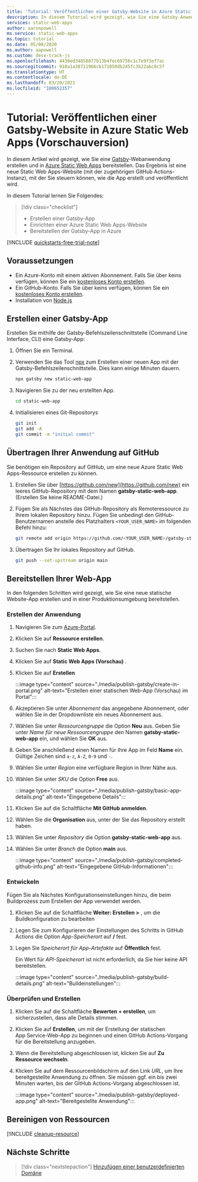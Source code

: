 ```yaml
---
title: 'Tutorial: Veröffentlichen einer Gatsby-Website in Azure Static Web Apps'
description: In diesem Tutorial wird gezeigt, wie Sie eine Gatsby-Anwendung in Azure Static Web Apps bereitstellen.
services: static-web-apps
author: aaronpowell
ms.service: static-web-apps
ms.topic: tutorial
ms.date: 05/08/2020
ms.author: aapowell
ms.custom: devx-track-js
ms.openlocfilehash: 4430ed34858077b13b4fec69756c1c7e9f3ef7ac
ms.sourcegitcommit: 910a1a38711966cb171050db245fc3b22abc8c5f
ms.translationtype: HT
ms.contentlocale: de-DE
ms.lasthandoff: 03/20/2021
ms.locfileid: "100652357"
---
```

# <a name="tutorial-publish-a-gatsby-site-to-azure-static-web-apps-preview"></a>Tutorial: Veröffentlichen einer Gatsby-Website in Azure Static Web Apps (Vorschauversion)

In diesem Artikel wird gezeigt, wie Sie eine [Gatsby](https://gatsbyjs.org)-Webanwendung erstellen und in [Azure Static Web Apps](overview.md) bereitstellen. Das Ergebnis ist eine neue Static Web Apps-Website (mit der zugehörigen GitHub Actions-Instanz), mit der Sie steuern können, wie die App erstellt und veröffentlicht wird.

In diesem Tutorial lernen Sie Folgendes:

> [!div class="checklist"]
>
> - Erstellen einer Gatsby-App
> - Einrichten einer Azure Static Web Apps-Website
> - Bereitstellen der Gatsby-App in Azure

[!INCLUDE [quickstarts-free-trial-note](../../includes/quickstarts-free-trial-note.md)]

## <a name="prerequisites"></a>Voraussetzungen

- Ein Azure-Konto mit einem aktiven Abonnement. Falls Sie über keins verfügen, können Sie ein [kostenloses Konto erstellen](https://azure.microsoft.com/free/).
- Ein GitHub-Konto. Falls Sie über keins verfügen, können Sie ein [kostenloses Konto erstellen](https://github.com/join).
- Installation von [Node.js](https://nodejs.org)

## <a name="create-a-gatsby-app"></a>Erstellen einer Gatsby-App

Erstellen Sie mithilfe der Gatsby-Befehlszeilenschnittstelle (Command Line Interface, CLI) eine Gatsby-App:

1. Öffnen Sie ein Terminal.
1. Verwenden Sie das Tool [npx](https://www.npmjs.com/package/npx) zum Erstellen einer neuen App mit der Gatsby-Befehlszeilenschnittstelle. Dies kann einige Minuten dauern.

   ```bash
   npx gatsby new static-web-app
   ```

1. Navigieren Sie zu der neu erstellten App.

   ```bash
   cd static-web-app
   ```

1. Initialisieren eines Git-Repositorys

   ```bash
   git init
   git add -A
   git commit -m "initial commit"
   ```

## <a name="push-your-application-to-github"></a>Übertragen Ihrer Anwendung auf GitHub

Sie benötigen ein Repository auf GitHub, um eine neue Azure Static Web Apps-Ressource erstellen zu können.

1. Erstellen Sie über [https://github.com/new](https://github.com/new) ein leeres GitHub-Repository mit dem Namen **gatsby-static-web-app**. (Erstellen Sie keine README-Datei.)

1. Fügen Sie als Nächstes das GitHub-Repository als Remoteressource zu Ihrem lokalen Repository hinzu. Fügen Sie unbedingt den GitHub-Benutzernamen anstelle des Platzhalters `<YOUR_USER_NAME>` im folgenden Befehl hinzu:

   ```bash
   git remote add origin https://github.com/<YOUR_USER_NAME>/gatsby-static-web-app
   ```

1. Übertragen Sie Ihr lokales Repository auf GitHub.

   ```bash
   git push --set-upstream origin main
   ```

## <a name="deploy-your-web-app"></a>Bereitstellen Ihrer Web-App

In den folgenden Schritten wird gezeigt, wie Sie eine neue statische Website-App erstellen und in einer Produktionsumgebung bereitstellen.

### <a name="create-the-application"></a>Erstellen der Anwendung

1. Navigieren Sie zum [Azure-Portal](https://portal.azure.com).
1. Klicken Sie auf **Ressource erstellen**.
1. Suchen Sie nach **Static Web Apps**.
1. Klicken Sie auf **Static Web Apps (Vorschau)** .
1. Klicken Sie auf **Erstellen**

   :::image type="content" source="./media/publish-gatsby/create-in-portal.png" alt-text="Erstellen einer statischen Web-App (Vorschau) im Portal":::

1. Akzeptieren Sie unter _Abonnement_ das angegebene Abonnement, oder wählen Sie in der Dropdownliste ein neues Abonnement aus.

1. Wählen Sie unter _Ressourcengruppe_ die Option **Neu** aus. Geben Sie unter _Name für neue Ressourcengruppe_ den Namen **gatsby-static-web-app** ein, und wählen Sie **OK** aus.

1. Geben Sie anschließend einen Namen für Ihre App im Feld **Name** ein. Gültige Zeichen sind `a-z`, `A-Z`, `0-9` und `-`.

1. Wählen Sie unter _Region_ eine verfügbare Region in Ihrer Nähe aus.

1. Wählen Sie unter _SKU_ die Option **Free** aus.

   :::image type="content" source="./media/publish-gatsby/basic-app-details.png" alt-text="Eingegebene Details":::

1. Klicken Sie auf die Schaltfläche **Mit GitHub anmelden**.

1. Wählen Sie die **Organisation** aus, unter der Sie das Repository erstellt haben.

1. Wählen Sie unter _Repository_ die Option **gatsby-static-web-app** aus.

1. Wählen Sie unter _Branch_ die Option **main** aus.

   :::image type="content" source="./media/publish-gatsby/completed-github-info.png" alt-text="Eingegebene GitHub-Informationen":::

### <a name="build"></a>Entwickeln

Fügen Sie als Nächstes Konfigurationseinstellungen hinzu, die beim Buildprozess zum Erstellen der App verwendet werden.

1. Klicken Sie auf die Schaltfläche **Weiter: Erstellen >** , um die Buildkonfiguration zu bearbeiten

1. Legen Sie zum Konfigurieren der Einstellungen des Schritts in GitHub Actions die Option _App-Speicherort_ auf **/** fest.

1. Legen Sie _Speicherort für App-Artefakte_ auf **Öffentlich** fest.

   Ein Wert für _API-Speicherort_ ist nicht erforderlich, da Sie hier keine API bereitstellen.

   :::image type="content" source="./media/publish-gatsby/build-details.png" alt-text="Buildeinstellungen":::

### <a name="review-and-create"></a>Überprüfen und Erstellen

1. Klicken Sie auf die Schaltfläche **Bewerten + erstellen**, um sicherzustellen, dass alle Details stimmen.

1. Klicken Sie auf **Erstellen**, um mit der Erstellung der statischen App Service-Web-App zu beginnen und einen GitHub Actions-Vorgang für die Bereitstellung anzugeben.

1. Wenn die Bereitstellung abgeschlossen ist, klicken Sie auf **Zu Ressource wechseln**.

1. Klicken Sie auf dem Ressourcenbildschirm auf den Link _URL_, um Ihre bereitgestellte Anwendung zu öffnen. Sie müssen ggf. ein bis zwei Minuten warten, bis der GitHub Actions-Vorgang abgeschlossen ist.

   :::image type="content" source="./media/publish-gatsby/deployed-app.png" alt-text="Bereitgestellte Anwendung":::

## <a name="clean-up-resources"></a>Bereinigen von Ressourcen

[!INCLUDE [cleanup-resource](../../includes/static-web-apps-cleanup-resource.md)]

## <a name="next-steps"></a>Nächste Schritte

> [!div class="nextstepaction"]
> [Hinzufügen einer benutzerdefinierten Domäne](custom-domain.md)
